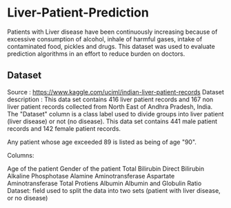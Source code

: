 # Liver-Patient-Prediction
Patients with Liver disease have been continuously increasing because of excessive consumption of alcohol, inhale of harmful gases, intake of contaminated food, pickles and drugs. This dataset was used to evaluate prediction algorithms in an effort to reduce burden on doctors.
## Dataset
Source : https://www.kaggle.com/uciml/indian-liver-patient-records
Dataset description :
  This data set contains 416 liver patient records and 167 non liver patient records collected from North East of Andhra Pradesh, India. The "Dataset" column is a class label used to divide groups into liver patient (liver disease) or not (no disease). This data set contains 441 male patient records and 142 female patient records.

Any patient whose age exceeded 89 is listed as being of age "90".

Columns:

Age of the patient
Gender of the patient
Total Bilirubin
Direct Bilirubin
Alkaline Phosphotase
Alamine Aminotransferase
Aspartate Aminotransferase
Total Protiens
Albumin
Albumin and Globulin Ratio
Dataset: field used to split the data into two sets (patient with liver disease, or no disease)

